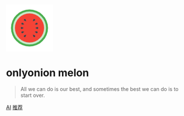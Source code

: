 ![logo](AI/assets/watermelon128.png)

# onlyonion melon

<!-- 
> 去吗 配吗 这褴褛的披风

> 战吗 战啊 以最卑微的梦

> 致那黑夜中的呜咽与怒吼 
-->

> All we can do is our best, and sometimes the best we can do is to start over.

[AI](AI/AI) 
[推荐](AI/Reco/)